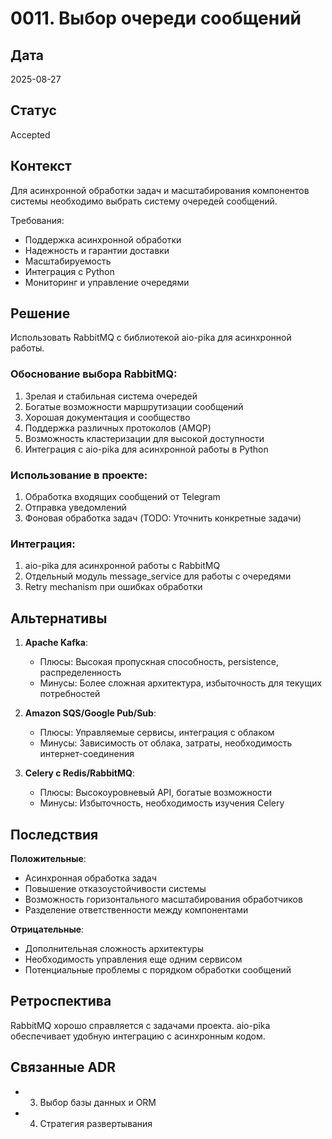 # 0011. Выбор очереди сообщений

## Дата
2025-08-27

## Статус
Accepted

## Контекст
Для асинхронной обработки задач и масштабирования компонентов системы необходимо выбрать систему очередей сообщений.

Требования:
- Поддержка асинхронной обработки
- Надежность и гарантии доставки
- Масштабируемость
- Интеграция с Python
- Мониторинг и управление очередями

## Решение
Использовать RabbitMQ с библиотекой aio-pika для асинхронной работы.

### Обоснование выбора RabbitMQ:
1. Зрелая и стабильная система очередей
2. Богатые возможности маршрутизации сообщений
3. Хорошая документация и сообщество
4. Поддержка различных протоколов (AMQP)
5. Возможность кластеризации для высокой доступности
6. Интеграция с aio-pika для асинхронной работы в Python

### Использование в проекте:
1. Обработка входящих сообщений от Telegram
2. Отправка уведомлений
3. Фоновая обработка задач (TODO: Уточнить конкретные задачи)

### Интеграция:
1. aio-pika для асинхронной работы с RabbitMQ
2. Отдельный модуль message_service для работы с очередями
3. Retry mechanism при ошибках обработки

## Альтернативы
1. **Apache Kafka**:
   - Плюсы: Высокая пропускная способность, persistence, распределенность
   - Минусы: Более сложная архитектура, избыточность для текущих потребностей
   
2. **Amazon SQS/Google Pub/Sub**:
   - Плюсы: Управляемые сервисы, интеграция с облаком
   - Минусы: Зависимость от облака, затраты, необходимость интернет-соединения
   
3. **Celery с Redis/RabbitMQ**:
   - Плюсы: Высокоуровневый API, богатые возможности
   - Минусы: Избыточность, необходимость изучения Celery

## Последствия
**Положительные**:
- Асинхронная обработка задач
- Повышение отказоустойчивости системы
- Возможность горизонтального масштабирования обработчиков
- Разделение ответственности между компонентами

**Отрицательные**:
- Дополнительная сложность архитектуры
- Необходимость управления еще одним сервисом
- Потенциальные проблемы с порядком обработки сообщений

## Ретроспектива
RabbitMQ хорошо справляется с задачами проекта. aio-pika обеспечивает удобную интеграцию с асинхронным кодом.

## Связанные ADR
- 0003. Выбор базы данных и ORM
- 0004. Стратегия развертывания